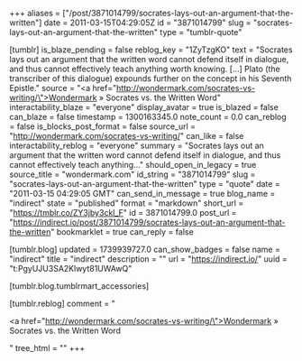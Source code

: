 +++
aliases = ["/post/3871014799/socrates-lays-out-an-argument-that-the-written"]
date = 2011-03-15T04:29:05Z
id = "3871014799"
slug = "socrates-lays-out-an-argument-that-the-written"
type = "tumblr-quote"

[tumblr]
is_blaze_pending = false
reblog_key = "1ZyTzgKO"
text = "Socrates lays out an argument that the written word cannot defend itself in dialogue, and thus cannot effectively teach anything worth knowing. […] Plato (the transcriber of this dialogue) expounds further on the concept in his Seventh Epistle."
source = "<a href=\"http://wondermark.com/socrates-vs-writing/\">Wondermark » Socrates vs. the Written Word</a>"
interactability_blaze = "everyone"
display_avatar = true
is_blazed = false
can_blaze = false
timestamp = 1300163345.0
note_count = 0.0
can_reblog = false
is_blocks_post_format = false
source_url = "http://wondermark.com/socrates-vs-writing/"
can_like = false
interactability_reblog = "everyone"
summary = "Socrates lays out an argument that the written word cannot defend itself in dialogue, and thus cannot effectively teach anything..."
should_open_in_legacy = true
source_title = "wondermark.com"
id_string = "3871014799"
slug = "socrates-lays-out-an-argument-that-the-written"
type = "quote"
date = "2011-03-15 04:29:05 GMT"
can_send_in_message = true
blog_name = "indirect"
state = "published"
format = "markdown"
short_url = "https://tmblr.co/ZY3jby3ckl_F"
id = 3871014799.0
post_url = "https://indirect.io/post/3871014799/socrates-lays-out-an-argument-that-the-written"
bookmarklet = true
can_reply = false

[tumblr.blog]
updated = 1739939727.0
can_show_badges = false
name = "indirect"
title = "indirect"
description = ""
url = "https://indirect.io/"
uuid = "t:PgyUJU3SA2Klwyt81UWAwQ"

[tumblr.blog.tumblrmart_accessories]

[tumblr.reblog]
comment = "<p><a href=\"http://wondermark.com/socrates-vs-writing/\">Wondermark » Socrates vs. the Written Word</a></p>"
tree_html = ""
+++

